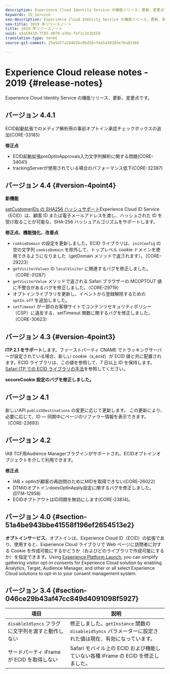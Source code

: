 ```yaml
---
description: Experience Cloud Identity Service の機能リリース、更新、変更点です。
keywords: ID Service
seo-description: Experience Cloud Identity Service の機能リリース、更新、変更点です。
seo-title: 2019 年リリースノート
title: 2019 年リリースノート
uuid: a5a59410-7f85-48f9-a30a-fef1c2e2b558
translation-type: tm+mt
source-git-commit: 25a9af7a28462bc0bd26cf4a5a58203e76a83366

---
```



# Experience Cloud release notes - 2019 {#release-notes}

Experience Cloud Identity Service の機能リリース、更新、変更点です。

## バージョン 4.4.1

ECID起動拡張でのメディア解析用の事前オプトイン承認チェックボックスの追加(CORE-33185)

**修正点**

* ECID起動拡張preOptInApprovals入力文字列解析に関する問題(CORE-34041)
* trackingServerが使用されている場合のパフォーマンス低下(CORE-32387)

## バージョン 4.4 {#version-4point4}

**新機能**

[setCustomerIDs の SHA256 ハッシュサポート](/help/reference/hashing-support.md)Experience Cloud ID Service（ECID）は、顧客 ID または電子メールアドレスを渡し、ハッシュされた ID を受け取ることが可能な、SHA-256 ハッシュアルゴリズムをサポートします。

**修正点、機能強化、改善点**

* `cookieDomain` の設定を更新しました。ECID ライブラリは、`initConfig` の空の文字列 `cookieDomain` を除外して、トップレベル cookie ドメインを使用できるようになりました（getDomain メソッドで返されます）。（CORE-29223）
* `getVisitorValues` の `localVisitor` に関連するバグを修正しました。（CORE-31287）
* `getVisitorValue` メソッドで返される Safari ブラウザーの MCOPTOUT 値に不整合があるバグを修正しました。（CORE-29719）
* オプトインライブラリを更新し、イベントから登録解除するための `optIn.off` を追加しました。
* `setTimeout` が一部のお客様サイトでコンテンツセキュリティポリシー（CSP）に違反する、setTimeout 関数に関するバグを修正しました。（CORE-30623）

## バージョン 4.3 {#version-4point3}

**ITP 2.1 をサポート**&#x200B;します。ファーストパーティ CNAME でトラッキングサーバーが設定されている場合、新しい cookie（s_ecid）が ECID 値と共に配置されます。ECID ライブラリは、この値を参照して、7 日以上 ID を保持します。[Safari ITP での ECID ライブラリの手法](/help/reference/ecid-library-methods.md)を参照してください。

**secureCookie 設定のバグを修正しました。**

## バージョン 4.1

新しいAPI `publishDestinations` の変更に応じて更新します。 この更新により、必要に応じて、ID — 同期中にページのリファラー情報を表示できます。（CORE-23693）

## バージョン 4.2

IAB TCF用Audience Managerプラグインがサポートされ、ECIDオプトインオブジェクトを介して利用できます。

**修正点**

* IAB + optInが顧客の再訪問のためにMIDを取得できない(CORE-26022)
* DTMのオプトインdoesOptInApply設定に関するバグを修正しました。(DTM-12958)
* ECIDオプトアウトはID同期を無効にします(CORE-23814)。

## バージョン 4.0 {#section-51a4be943bbe41558f196ef2654513e2}

**オプトインサービス**。オプトインは、Experience Cloud ID（ECID）の拡張であり、使用すると、Experience Cloud ライブラリで Web ページに訪問者に対する Cookie を作成可能にするかどうか（およびどのライブラリで作成可能にするか）を指定できます。Using [Experience Platform Launch](https://docs.adobelaunch.com/), you can simplify gathering visitor opt-in consents for Experience Cloud solution by enabling Analytics, Target, Audience Manager, and other or all select Experience Cloud solutions to opt-in to your consent management system.

## バージョン 3.4 {#section-046ce29b43af47cc849d4091098f5927}

| 項目 | 説明 |
|---|---|
| `disableIdSyncs` フラグに文字列を渡すと動作しない | 修正しました。`getInstance` 関数の `disableidSyncs` パラメーターに設定された値は現在、有効になっています。 |
| サードパーティ iFrame が ECID を取得しない | Safari モバイル上の ECID および機能していない各種 iFrame の ECID を修正しました。 |

